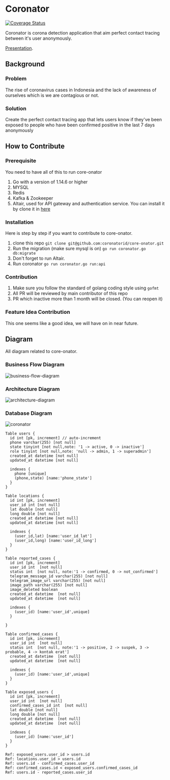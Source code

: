 # Coronator

[![Coverage Status](https://coveralls.io/repos/github/coronatorid/core-onator/badge.svg?branch=master)](https://coveralls.io/github/coronatorid/core-onator?branch=master)

Coronator is corona detection application that aim perfect contact tracing between it's user anonymously.

[Presentation](https://docs.google.com/presentation/d/1B1wPEZKtG-sUSVK--z16QpEKHrt8e94ErVX_Xv3sHKI/edit#slide=id.ga50e610f2f_0_15).

## Background

### Problem

The rise of coronavirus cases in Indonesia and the lack of awareness of ourselves which is we are contagious or not.

### Solution

Create the perfect contact tracing app that lets users know if they've been exposed to people who have been confirmed positive in the last 7 days
anonymously

## How to Contribute

### Prerequisite

You need to have all of this to run core-onator

1. Go with a version of 1.14.6 or higher
2. MYSQL
3. Redis
4. Kafka & Zookeeper
5. Altair, used for API gateway and authentication service. You can install it by clone it in [here](https://github.com/coronatorid/altair)

### Installation

Here is step by step if you want to contribute to core-onator.

1. clone this repo `git clone git@github.com:coronatorid/core-onator.git`
2. Run the migration (make sure mysql is on) `go run coronator.go db:migrate`
3. Don't forget to run Altair.
4. Run coronator `go run coronator.go run:api`


### Contribution

1. Make sure you follow the standard of golang coding style using `gofmt`
2. All PR will be reviewed by main contributor of this repo
3. PR which inactive more than 1 month will be closed. (You can reopen it)


### Feature Idea Contribution

This one seems like a good idea, we will have on in near future.

## Diagram

All diagram related to core-onator.

### Business Flow Diagram

![business-flow-diagram](https://user-images.githubusercontent.com/20650401/97368363-54887480-18dd-11eb-9a4c-afa1dd58e563.jpg)

### Architecture Diagram

![architecture-diagram](https://user-images.githubusercontent.com/20650401/103154120-136eec80-47c8-11eb-8935-a22e5a94ecfd.png)

### Database Diagram

![coronator](https://user-images.githubusercontent.com/20650401/103976861-78541a80-51aa-11eb-9c70-bd408e3f8b6e.png)

```
Table users {
  id int [pk, increment] // auto-increment
  phone varchar(255) [not null]
  state tinyint [not null,note: '1 -> active, 0 -> inactive']
  role tinyint [not null,note: 'null -> admin, 1 -> superadmin']
  created_at datetime [not null]
  updated_at datetime [not null]

  indexes {
    phone [unique]
    (phone,state) [name:'phone_state']
  }
}

Table locations {
  id int [pk, increment]
  user_id int [not null]
  lat double [not null]
  long double [not null]
  created_at datetime [not null]
  updated_at datetime [not null]

  indexes {
    (user_id,lat) [name:'user_id_lat']
    (user_id,long) [name:'user_id_long']
  }
}

Table reported_cases {
  id int [pk, increment]
  user_id int  [not null]
  status int  [not null, note:'1 -> confirmed, 0 -> not_confirmed']
  telegram_message_id varchar(255) [not null]
  telegram_image_url varchar(255) [not null]
  image_path varchar(255) [not null]
  image_deleted boolean
  created_at datetime  [not null]
  updated_at datetime  [not null]

  indexes {
    (user_id) [name:'user_id',unique]
  }

}

Table confirmed_cases {
  id int [pk, increment]
  user_id int  [not null]
  status int  [not null, note:'1 -> positive, 2 -> suspek, 3 -> probable, 4 -> kontak erat']
  created_at datetime  [not null]
  updated_at datetime  [not null]

  indexes {
    (user_id) [name:'user_id',unique]
  }
}

Table exposed_users {
  id int [pk, increment]
  user_id int  [not null]
  confirmed_cases_id int  [not null]
  lat double [not null]
  long double [not null]
  created_at datetime  [not null]
  updated_at datetime  [not null]

  indexes {
    (user_id) [name:'user_id']
  }
}

Ref: exposed_users.user_id > users.id
Ref: locations.user_id > users.id
Ref: users.id - confirmed_cases.user_id
Ref: confirmed_cases.id < exposed_users.confirmed_cases_id
Ref: users.id - reported_cases.user_id
```

